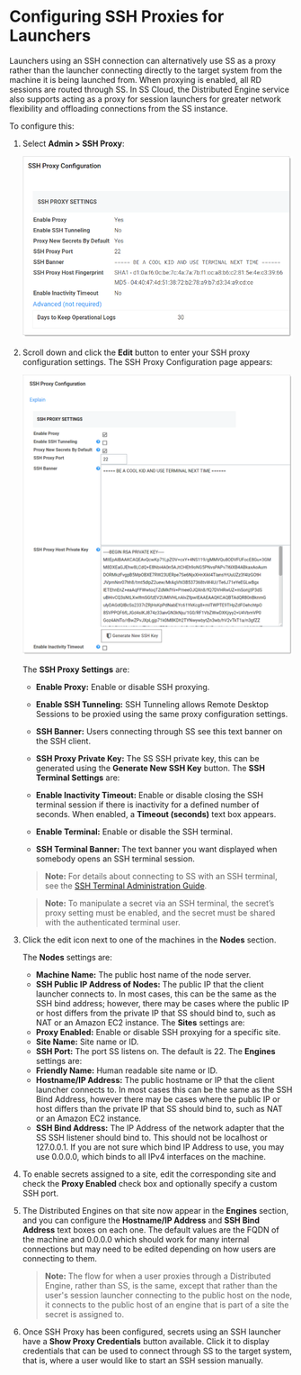 [title]: # (Configuring SSH Proxies for Launchers)
[tags]: # (Launcher)
[priority]: # (1000)

# Configuring SSH Proxies for Launchers

Launchers using an SSH connection can alternatively use SS as a proxy rather than the launcher connecting directly to the target system from the machine it is being launched from. When proxying is enabled, all RD sessions are routed through SS. In SS Cloud, the Distributed Engine service also supports acting as a proxy for session launchers for greater network flexibility and offloading connections from the SS instance.

To configure this:

1. Select **Admin \> SSH Proxy**:

   ![image-20191203155530167](images/image-20191203155530167.png)

1. Scroll down and click the **Edit** button to enter your SSH proxy configuration settings. The SSH Proxy Configuration page appears:

   ![1567783258199](images/1567783258199.png)

   The **SSH Proxy Settings** are:
    - **Enable Proxy:** Enable or disable SSH proxying.
    - **Enable SSH Tunneling:** SSH Tunneling allows Remote Desktop Sessions to be proxied using the same proxy configuration settings.
   - **SSH Banner:** Users connecting through SS see this text banner on the SSH client.
   - **SSH Proxy Private Key:** The SS SSH private key, this can be generated using the **Generate New SSH Key** button.
   The **SSH Terminal Settings** are:

   - **Enable Inactivity Timeout:** Enable or disable closing the SSH terminal session if there is inactivity for a defined number of seconds. When enabled, a **Timeout (seconds)** text box appears.
   - **Enable Terminal:**  Enable or disable the SSH terminal.
   - **SSH Terminal Banner:** The text banner you want displayed when somebody opens an SSH terminal session.

   > **Note:** For details about connecting to SS with an SSH terminal, see the [SSH Terminal Administration Guide](https://thycotic.force.com/support/s/article/SS-ADM-EXT-SSH-Terminal).

   > **Note:** To manipulate a secret via an SSH terminal, the secret’s proxy setting must be enabled, and the secret must be shared with the authenticated terminal user.

1. Click the edit icon next to one of the machines in the **Nodes** section.

   The **Nodes** settings are:

    - **Machine Name:** The public host name of the node server.
    - **SSH Public IP Address of Nodes:** The public IP that the client launcher connects to. In most cases, this can be the same as the SSH bind address;  however, there may be cases where the public IP or host differs from the private IP that SS should bind to, such as NAT or an Amazon EC2 instance.
    The **Sites** settings are:
    - **Proxy Enabled:** Enable or disable SSH proxying for a specific site.
    - **Site Name:** Site name or ID.
    - **SSH Port:** The port SS listens on. The default is 22.
    The **Engines** settings are:
    - **Friendly Name:** Human readable site name or ID.
    - **Hostname/IP Address:** The public hostname or IP that the client launcher connects to. In most cases this can be the same as the SSH Bind Address, however there may be cases where the public IP or host differs than the private IP that SS should bind to, such as NAT or an Amazon EC2 instance.
    - **SSH Bind Address:** The IP Address of the network adapter that the SS SSH listener should bind to. This should not be localhost or 127.0.0.1\. If you are not sure which bind IP Address to use, you may use 0.0.0.0, which binds to all IPv4 interfaces on the machine.

1. To enable secrets assigned to a site, edit the corresponding site and check the **Proxy Enabled** check box and optionally specify a custom SSH port.

1. The Distributed Engines on that site now appear in the **Engines** section, and you can configure the **Hostname/IP Address** and **SSH Bind Address** text boxes on each one. The default values are the FQDN of the machine and 0.0.0.0 which should work for many internal connections but may need to be edited depending on how users are connecting to them.

   > **Note:** The flow for when a user proxies through a Distributed Engine, rather than SS, is the same, except that rather than the user's session launcher connecting to the public host on the node, it connects to the public host of an engine that is part of a site the secret is assigned to.

1. Once SSH Proxy has been configured, secrets using an SSH launcher have a **Show Proxy Credentials** button available. Click it to display credentials that can be used to connect through SS to the target system, that is, where a user would like to start an SSH session manually.
